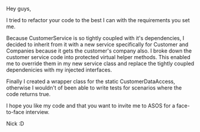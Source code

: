 Hey guys,

I tried to refactor your code to the best I can with the requirements you set me.

Because CustomerService is so tightly coupled with it's dependencies, I decided to inherit from it with a new service specifically for Customer and Companies because it gets the customer's company also. I broke down the customer service code into protected virtual helper methods. This enabled me to override them in my new service class and replace the tightly coupled dependenicies with my injected interfaces.

Finally I created a wrapper class for the static CustomerDataAccess, otherwise I wouldn't of been able to write tests for scenarios where the code returns true.

I hope you like my code and that you want to invite me to ASOS for a face-to-face interview.

Nick :D
